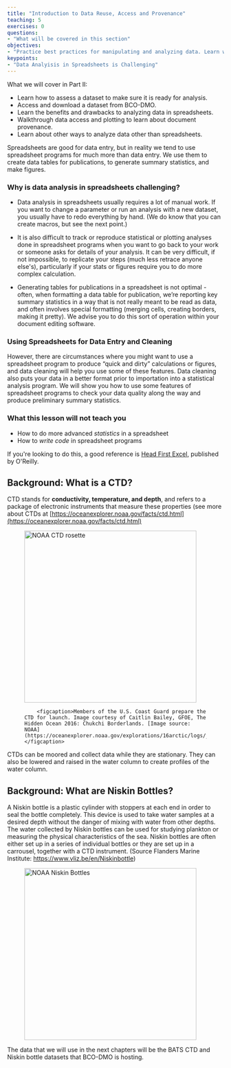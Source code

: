 ```yaml
---
title: "Introduction to Data Reuse, Access and Provenance"
teaching: 5
exercises: 0
questions:
- "What will be covered in this section"
objectives:
- "Practice best practices for manipulating and analyzing data. Learn what to look for in metadata to make sure a dataset is ready for analysis."
keypoints:
- "Data Analyisis in Spreadsheets is Challenging"
---
```


What we will cover in Part II:
- Learn how to assess a dataset to make sure it is ready for analysis.
- Access and download a dataset from BCO-DMO.
- Learn the benefits and drawbacks to analyzing data in spreadsheets.
- Walkthrough data access and plotting to learn about document provenance.
- Learn about other ways to analyze data other than spreadsheets.

Spreadsheets are good for data entry, but in reality we tend to use spreadsheet programs for much more than data entry. We use them to create data tables for publications, to generate summary statistics, and make figures.

### Why is data analysis in spreadsheets challenging?

- Data analysis in spreadsheets usually requires a lot of manual work. If you want to change a parameter or run an analysis with a new dataset, you usually have to redo everything by hand. (We do
  know that you can create macros, but see the next point.)
  
- It is also difficult to track or reproduce statistical or plotting analyses done in spreadsheet programs when you want to go back to your work or someone asks for details of your analysis. It can be very difficult, if not impossible, to replicate your steps (much less retrace anyone else's), particularly if your 
  stats or figures require you to do more complex calculation.
  
- Generating tables for publications in a spreadsheet is not optimal - often, when formatting a data table for publication, we’re reporting key summary statistics in a way that is not really meant to
be read as data, and often involves special formatting (merging cells, creating borders, making it pretty). We advise you to do this sort of operation within your document editing software.

### Using Spreadsheets for Data Entry and Cleaning

However, there are circumstances where you might want to use a spreadsheet  program to produce “quick and dirty” calculations or figures, and data  cleaning will help you use some of these features. Data cleaning also puts your data in a better format prior to importation into a  statistical analysis program. We will show you how to use some features of  spreadsheet programs to check your data quality along the way and produce  preliminary summary statistics.

### What this lesson will not teach you

- How to do more advanced *statistics* in a spreadsheet
- How to *write code* in spreadsheet programs

If you're looking to do this, a good reference is [Head First Excel](https://www.amazon.com/Head-First-Excel-learners-spreadsheets/dp/0596807694/), published by O'Reilly.



## Background: What is a CTD?

CTD stands for **conductivity, temperature, and depth**, and refers to a package of electronic instruments that measure these properties (see more about CTDs at  [https://oceanexplorer.noaa.gov/facts/ctd.html](https://oceanexplorer.noaa.gov/facts/ctd.html)


<figure>
        <img src="https://oceanexplorer.noaa.gov/explorations/16arctic/logs/july24/media/coastguardctd_hires.jpg" alt="NOAA CTD rosette" width="400px"/>

        <figcaption>Members of the U.S. Coast Guard prepare the CTD for launch. Image courtesy of Caitlin Bailey, GFOE, The Hidden Ocean 2016: Chukchi Borderlands. [Image source: NOAA](https://oceanexplorer.noaa.gov/explorations/16arctic/logs/july24/july24.html)</figcaption>
</figure>

CTDs can be moored and collect data while they are stationary. They can also be lowered and raised in the water column to create profiles of the water column.

## Background: What are Niskin Bottles?

A Niskin bottle is a plastic cylinder with stoppers at each end in order to seal the bottle completely. This device is used to take water  samples at a desired depth without the danger of mixing with water from  other depths. The water collected by Niskin bottles can be used for  studying plankton or measuring the physical characteristics of the sea.  Niskin bottles are often either set up in a series of individual bottles or they are set up in a carrousel, together with a CTD  instrument. (Source Flanders Marine Institute: https://www.vliz.be/en/Niskinbottle)



<figure>
        <img src="https://oceanexplorer.noaa.gov/explorations/13midatlantic/logs/may5/media/niskin-500.jpg" alt="NOAA Niskin Bottles" width="400px"/>
</figure>

The data that we will use in the next chapters will be the BATS CTD and Niskin bottle datasets that BCO-DMO is hosting. 
